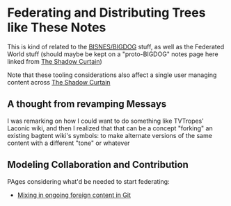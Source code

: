 # Federating and Distributing Trees like These Notes

This is kind of related to the [BISNES/BIGDOG][] stuff, as well as the Federated World stuff (should maybe be kept on a "proto-BIGDOG" notes page here linked from [The Shadow Curtain][])

[BISNES/BIGDOG]: bfdafa43-6389-46c1-a308-8e6cc68bf0a3.md
[The Shadow Curtain]: e50eb50f-cc83-43b5-888a-d2ae77daf8a5.md

Note that these tooling considerations also affect a single user managing content across [The Shadow Curtain](e50eb50f-cc83-43b5-888a-d2ae77daf8a5.md)

## A thought from revamping Messays

I was remarking on how I could want to do something like TVTropes' Laconic wiki, and then I realized that that can be a concept "forking" an existing bagtent wiki's symbols: to make alternate versions of the same content with a different "tone" or whatever

## Modeling Collaboration and Contribution

PAges considering what'd be needed to start federating:

- [Mixing in ongoing foreign content in Git](a58f9ea6-1d98-412a-a2c6-561cf2499e19.md)
